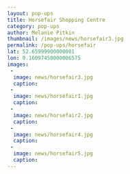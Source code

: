```yaml
---
layout: pop-ups
title: Horsefair Shopping Centre
category: pop-ups
author: Melanie Pitkin
thumbnail: /images/news/horsefair3.jpg
permalink: /pop-ups/horsefair
lat: 52.65999900000001
lon: 0.16097450000006575
images:
 -
  image: news/horsefair3.jpg
  caption:
 - 
  image: news/horsefair1.jpg
  caption:
 -
  image: news/horsefair2.jpg
  caption:
 -
  image: news/horsefair4.jpg
  caption:
 - 
  image: news/horsefair5.jpg
  caption:
---
```



